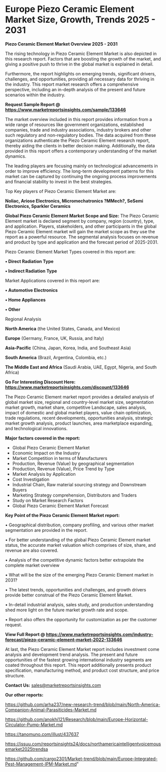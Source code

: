  # Europe Piezo Ceramic Element Market Size, Growth, Trends 2025 - 2031

<Strong> Piezo Ceramic Element Market Overview 2025 - 2031</strong>

The rising technology in Piezo Ceramic Element Market is also depicted in this research report. Factors that are boosting the growth of the market, and giving a positive push to thrive in the global market is explained in detail.

Furthermore, the report highlights on emerging trends, significant drivers, challenges, and opportunities, providing all necessary data for thriving in the industry. This report market research offers a comprehensive perspective, including an in-depth analysis of the present and future scenarios within the industry.

<strong>Request Sample Report @ <a href=https://www.marketreportsinsights.com/sample/133646>https://www.marketreportsinsights.com/sample/133646</a></strong>

The market overview included in this report provides information from a wide range of resources like government organizations, established companies, trade and industry associations, industry brokers and other such regulatory and non-regulatory bodies. The data acquired from these organizations authenticate the Piezo Ceramic Element research report, thereby aiding the clients in better decision making. Additionally, the data provided in this report offers a contemporary understanding of the market dynamics.

The leading players are focusing mainly on technological advancements in order to improve efficiency. The long-term development patterns for this market can be captured by continuing the ongoing process improvements and financial stability to invest in the best strategies.

Top Key players of Piezo Ceramic Element Market are:

<strong>Noliac, Ariose Electronics, Micromechatronics ?MMech?, SeSemi Electronics, Sparkler Ceramics</strong>

<strong><b>Global Piezo Ceramic Element Market Scope and Size:</b></strong>
The Piezo Ceramic Element market is declared segment by company, region (country), type, and application. Players, stakeholders, and other participants in the global Piezo Ceramic Element market will gain the market scope as they use the report as a powerful resource. The segmental analysis focuses on revenue and product by type and application and the forecast period of 2025-2031.

Piezo Ceramic Element Market Types covered in this report are:

<strong>• Direct Radiation Type

• Indirect Radiation Type</strong>

Market Applications covered in this report are:

<strong>• Automotive Electronics

• Home Appliances

• Other</strong> 

Regional Analysis

<strong>North America</strong> (the United States, Canada, and Mexico)

<strong>Europe</strong> (Germany, France, UK, Russia, and Italy)

<strong>Asia-Pacific</strong> (China, Japan, Korea, India, and Southeast Asia)

<strong>South America</strong> (Brazil, Argentina, Colombia, etc.)

<strong>The Middle East and Africa</strong> (Saudi Arabia, UAE, Egypt, Nigeria, and South Africa)

<strong>Go For Interesting Discount Here: <a href=https://www.marketreportsinsights.com/discount/133646>https://www.marketreportsinsights.com/discount/133646</a></strong>

The Piezo Ceramic Element market report provides a detailed analysis of global market size, regional and country-level market size, segmentation market growth, market share, competitive Landscape, sales analysis, impact of domestic and global market players, value chain optimization, trade regulations, recent developments, opportunities analysis, strategic market growth analysis, product launches, area marketplace expanding, and technological innovations.

<strong><b>Major factors covered in the report:</b></strong>
<ul>
  <li>Global Piezo Ceramic Element Market </li>
  <li>Economic Impact on the Industry</li>
  <li>Market Competition in terms of Manufacturers</li>
  <li>Production, Revenue (Value) by geographical segmentation</li>
  <li>Production, Revenue (Value), Price Trend by Type</li>
  <li>Market Analysis by Application</li>
  <li>Cost Investigation</li>
  <li>Industrial Chain, Raw material sourcing strategy and Downstream Buyers</li>
  <li>Marketing Strategy comprehension, Distributors and Traders</li>
  <li>Study on Market Research Factors</li>
  <li>Global Piezo Ceramic Element Market Forecast</li>
</ul>

<strong><b>Key Point of the Piezo Ceramic Element Market report:</b></strong>

• Geographical distribution, company profiling, and various other market segmentation are provided in the report.

• For better understanding of the global Piezo Ceramic Element market status, the accurate market valuation which comprises of size, share, and revenue are also covered.

• Analysis of the competitive dynamic factors better extrapolate the complete market overview

• What will be the size of the emerging Piezo Ceramic Element market in 2031?

• The latest trends, opportunities and challenges, and growth drivers provide better construal of the Piezo Ceramic Element Market.

• In-detail industrial analysis, sales study, and production understanding shed more light on the future market growth rate and scope.

• Report also offers the opportunity for customization as per the customer request.

<strong><b>View Full Report @ <a href=https://www.marketreportsinsights.com/industry-forecast/piezo-ceramic-element-market-2022-133646>https://www.marketreportsinsights.com/industry-forecast/piezo-ceramic-element-market-2022-133646</a></b></strong>


At last, the Piezo Ceramic Element Market report includes investment come analysis and development trend analysis. The present and future opportunities of the fastest growing international industry segments are coated throughout this report. This report additionally presents product specification, manufacturing method, and product cost structure, and price structure.

<strong>Contact Us:</strong>
sales@marketreportsinsights.com

<strong>Our other reports:</strong>

<a href=https://github.com/arha237/new-research-trend/blob/main/North-America-Companion-Animal-Parasiticides-Market.md>https://github.com/arha237/new-research-trend/blob/main/North-America-Companion-Animal-Parasiticides-Market.md</a>

<a href=https://github.com/anokhi121/Research/blob/main/Europe-Horizontal-Circulator-Pump-Market.md>https://github.com/anokhi121/Research/blob/main/Europe-Horizontal-Circulator-Pump-Market.md</a>

<a href=https://tanomuno.com/illust/437637>https://tanomuno.com/illust/437637</a>

<a href=https://issuu.com/reportsinsights24/docs/northamericaintelligentvoicemousemarket2025trendsa>https://issuu.com/reportsinsights24/docs/northamericaintelligentvoicemousemarket2025trendsa</a>

<a href=https://github.com/cargo2301/Market-trend/blob/main/Europe-Integrated-Pest-Management-IPM-Market.md>https://github.com/cargo2301/Market-trend/blob/main/Europe-Integrated-Pest-Management-IPM-Market.md</a>"

